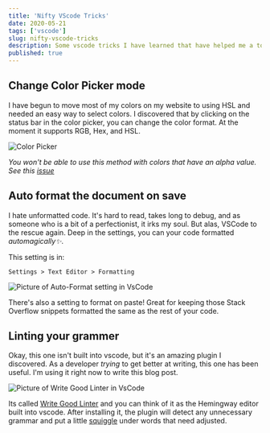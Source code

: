 ```yaml
---
title: 'Nifty VScode Tricks'
date: 2020-05-21
tags: ['vscode']
slug: nifty-vscode-tricks
description: Some vscode tricks I have learned that have helped me a ton
published: true
---
```


## Change Color Picker mode

I have begun to move most of my colors on my website to using HSL and needed an easy way to select colors. I discovered that by clicking on the status bar in the color picker, you can change the color format. At the moment it supports RGB, Hex, and HSL.

![Color Picker](vscode-color-picker.gif)

<Callout title="Side note about alpha">

_You won't be able to use this method with colors that have an alpha value. See this [issue](https://github.com/Microsoft/vscode/issues/31644)_

</Callout>

## Auto format the document on save

I hate unformatted code. It's hard to read, takes long to debug, and as someone who is a bit of a perfectionist, it irks my soul. But alas, VSCode to the rescue again. Deep in the settings, you can your code formatted _automagically✨_.

This setting is in:

`Settings > Text Editor > Formatting`

![Picture of Auto-Format setting in VsCode](autoformat.png)

There's also a setting to format on paste! Great for keeping those Stack Overflow snippets formatted the same as the rest of your code.

## Linting your grammer

Okay, this one isn't built into vscode, but it's an amazing plugin I discovered. As a developer _trying_ to get better at writing, this one has been useful. I'm using it right now to write this blog post.

![Picture of Write Good Linter in VsCode](lint-grammar.png)

Its called [Write Good Linter](https://marketplace.visualstudio.com/items?itemName=travisthetechie.write-good-linter) and you can think of it as the Hemingway editor built into vscode. After installing it, the plugin will detect any unnecessary grammar and put a little <u>squiggle</u> under words that need adjusted.
